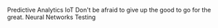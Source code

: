 Predictive Analytics IoT Don't be afraid to give up the good to go for the great. Neural Networks Testing
